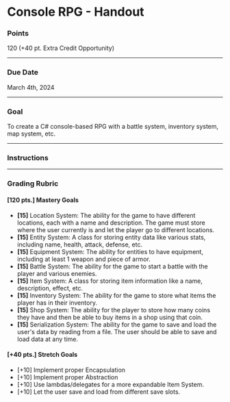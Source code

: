 # Console RPG - Handout

### Points
120 (+40 pt. Extra Credit Opportunity)

---

### Due Date
March 4th, 2024

---

### Goal
To create a C# console-based RPG with a battle system, inventory system, map system, etc.

---

### Instructions


---

### Grading Rubric


#### [120 pts.] Mastery Goals
- **[15]** Location System: The ability for the game to have different locations, each with a name and description. The game must store where the user currently is and let the player go to different locations.
- **[15]** Entity System: A class for storing entity data like various stats, including name, health, attack, defense, etc.
- **[15]** Equipment System: The ability for entities to have equipment, including at least 1 weapon and piece of armor.
- **[15]** Battle System: The ability for the game to start a battle with the player and various enemies.
- **[15]** Item System: A class for storing item information like a name, description, effect, etc.
- **[15]** Inventory System: The ability for the game to store what items the player has in their inventory.
- **[15]** Shop System: The ability for the player to store how many coins they have and then be able to buy items in a shop using that coin.
- **[15]** Serialization System: The ability for the game to save and load the user's data by reading from a file. The user should be able to save and load data at any time.

#### [+40 pts.] Stretch Goals
- [+10] Implement proper Encapsulation
- [+10] Implement proper Abstraction
- [+10] Use lambdas/delegates for a more expandable Item System.
- [+10] Let the user save and load from different save slots.
